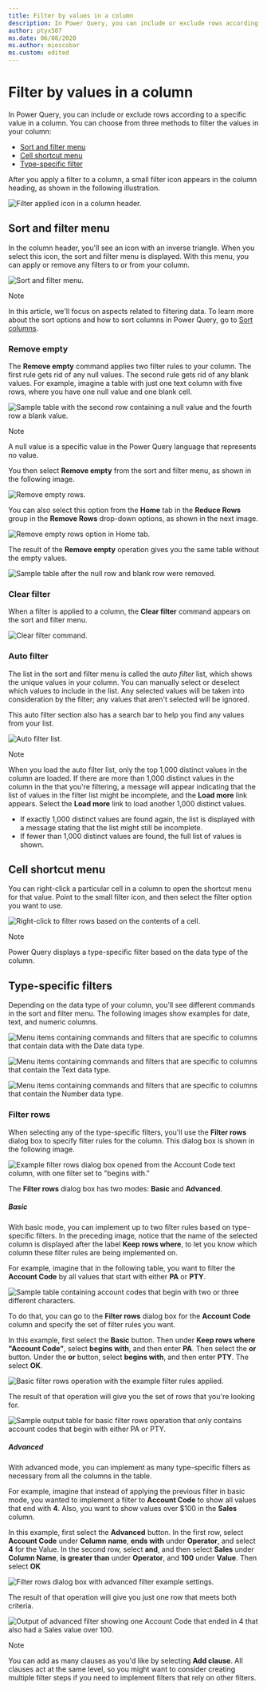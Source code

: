 ```yaml
---
title: Filter by values in a column
description: In Power Query, you can include or exclude rows according to a specific value by using any of the filter commands in a column.
author: ptyx507
ms.date: 06/08/2020
ms.author: miescobar
ms.custom: edited
---
```


# Filter by values in a column

In Power Query, you can include or exclude rows according to a specific value in a column. You can choose from three methods to filter the values in your column:
* [Sort and filter menu](#sort-and-filter-menu)
* [Cell shortcut menu](#cell-shortcut-menu)
* [Type-specific filter](#type-specific-filters)

After you apply a filter to a column, a small filter icon appears in the column heading, as shown in the following illustration.

![Filter applied icon in a column header.](images/me-filter-values-filter-icon.png "Filter applied icon in a column header")

## Sort and filter menu

In the column header, you'll see an icon with an inverse triangle. When you select this icon, the sort and filter menu is displayed. With this menu, you can apply or remove any filters to or from your column.

![Sort and filter menu.](images/me-filter-values-sort-filter-menu.png "Sort and filter menu")

> [!NOTE]
> In this article, we'll focus on aspects related to filtering data. To learn more about the sort options and how to sort columns in Power Query, go to [Sort columns](sort-columns.md).  

### Remove empty

The **Remove empty** command applies two filter rules to your column. The first rule gets rid of any null values. The second rule gets rid of any blank values. For example, imagine a table with just one text column with five rows, where you have one null value and one blank cell.

![Sample table with the second row containing a null value and the fourth row a blank value.](images/me-filter-values-sample-for-empty-rows.png "Sample table with the second row containing a null value and the fourth row a blank value")

> [!NOTE]
> A null value is a specific value in the Power Query language that represents no value.

You then select **Remove empty** from the sort and filter menu, as shown in the following image.

![Remove empty rows.](images/me-filter-values-remove-empty.png "Remove empty rows")

You can also select this option from the **Home** tab in the **Reduce Rows** group in the **Remove Rows** drop-down options, as shown in the next image.

![Remove empty rows option in Home tab.](images/me-filter-values-remove-rows-empty.png "Remove empty rows option in Home tab")

The result of the **Remove empty** operation gives you the same table without the empty values.

![Sample table after the null row and blank row were removed.](images/me-filter-values-after-remove-empty.png "Sample table after the null row and blank row were removed")

### Clear filter

When a filter is applied to a column, the **Clear filter** command appears on the sort and filter menu.

![Clear filter command.](images/me-filter-values-clear-filter.png "Clear filter command")

### Auto filter

The list in the sort and filter menu is called the *auto filter* list, which shows the unique values in your column. You can manually select or deselect which values to include in the list. Any selected values will be taken into consideration by the filter; any values that aren't selected will be ignored.

This auto filter section also has a search bar to help you find any values from your list.

![Auto filter list.](images/me-filter-values-auto-filter-menu.png "Auto filter list")

> [!NOTE]
> When you load the auto filter list, only the top 1,000 distinct values in the column are loaded. If there are more than 1,000 distinct values in the column in the that you're filtering, a message will appear indicating that the list of values in the filter list might be incomplete, and the **Load more** link appears. Select the **Load more** link to load another 1,000 distinct values.
>
> * If exactly 1,000 distinct values are found again, the list is displayed with a message stating that the list might still be incomplete.
> * If fewer than 1,000 distinct values are found, the full list of values is shown.

## Cell shortcut menu

You can right-click a particular cell in a column to open the shortcut menu for that value. Point to the small filter icon, and then select the filter option you want to use.

![Right-click to filter rows based on the contents of a cell.](images/me-filter-values-right-click.png "Right-click to filter rows based on the contents of a cell")

> [!NOTE]
> Power Query displays a type-specific filter based on the data type of the column.

## Type-specific filters

Depending on the data type of your column, you'll see different commands in the sort and filter menu. The following images show examples for date, text, and numeric columns.

![Menu items containing commands and filters that are specific to columns that contain data with the Date data type.](images/me-filter-values-date-column.png "Menu items containing commands and filters that are specific to columns that contain data with the Date data type")

![Menu items containing commands and filters that are specific to columns that contain the Text data type.](images/me-filter-values-text-column.png "Menu items containing commands and filters that are specific to columns that contain the Text data type")

![Menu items containing commands and filters that are specific to columns that contain the Number data type.](images/me-filter-values-numeric-column.png "Menu items containing commands and filters that are specific to columns that contain the Number data type")

### Filter rows

When selecting any of the type-specific filters, you'll use the **Filter rows** dialog box to specify filter rules for the column. This dialog box is shown in the following image.

![Example filter rows dialog box opened from the Account Code text column, with one filter set to "begins with."](images/me-filter-values-filter-rows-window.png "Example filter rows dialog box opened from the Account Code text column")

The **Filter rows** dialog box has two modes: **Basic** and **Advanced**.

##### Basic

With basic mode, you can implement up to two filter rules based on type-specific filters. In the preceding image, notice that the name of the selected column is displayed after the label **Keep rows where**, to let you know which column these filter rules are being implemented on.

For example, imagine that in the following table, you want to filter the **Account Code** by all values that start with either **PA** or **PTY**.

![Sample table containing account codes that begin with two or three different characters.](images/me-filter-values-sample-table.png "Sample table containing account codes that begin with two or three different characters")

To do that, you can go to the **Filter rows** dialog box for the **Account Code** column and specify the set of filter rules you want. 

In this example, first select the **Basic** button. Then under **Keep rows where "Account Code"**, select **begins with**, and then enter **PA**. Then select the **or** button. Under the **or** button, select **begins with**, and then enter **PTY**. The select **OK**.

![Basic filter rows operation with the example filter rules applied.](images/me-filter-values-filter-rows-window-basic-mode.png "Basic filter rows operation with the example filter rules applied")

The result of that operation will give you the set of rows that you're looking for.

![Sample output table for basic filter rows operation that only contains account codes that begin with either PA or PTY.](images/me-filter-values-filter-rows-window-basic-mode-output.png "Sample output table for basic filter rows operation that only contains account codes that begin with either PA or PTY")

##### Advanced

With advanced mode, you can implement as many type-specific filters as necessary from all the columns in the table.

For example, imagine that instead of applying the previous filter in basic mode, you wanted to implement a filter to **Account Code** to show all values that end with **4**. Also, you want to show values over $100 in the **Sales** column. 

In this example, first select the **Advanced** button. In the first row, select **Account Code** under **Column name**, **ends with** under **Operator**, and select **4** for the Value. In the second row, select **and**, and then select **Sales** under **Column Name**, **is greater than** under **Operator**, and **100** under **Value**. Then select **OK**

![Filter rows dialog box with advanced filter example settings.](images/me-filter-values-filter-rows-window-advanced-mode.png "Filter rows dialog box with advanced filter example settings")

The result of that operation will give you just one row that meets both criteria.

![Output of advanced filter showing one Account Code that ended in 4 that also had a Sales value over 100.](images/me-filter-values-filter-rows-window-advanced-mode-output.png "Output of advanced filter showing one Account Code that ended in 4 that also had a Sales value over 100")

> [!NOTE]
> You can add as many clauses as you'd like by selecting **Add clause**. All clauses act at the same level, so you might want to consider creating multiple filter steps if you need to implement filters that rely on other filters.
